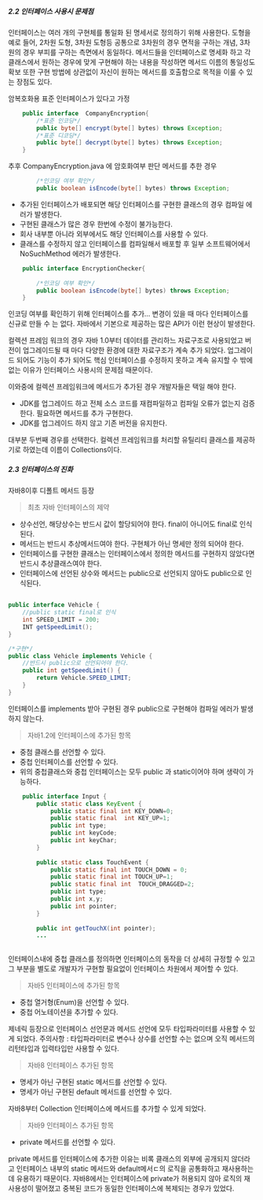 ##### 2.2 인터페이스 사용시 문제점

인터페이스는 여러 개의 구현체를 통일화 된 명세서로 정의하기 위해 사용한다.
도형을 예로 들어, 2차원 도형, 3차원 도형등 공통으로 3차원의 경우 면적을 구하는 개념, 3차원의 경우 부피를 구하는 측면에서 동일하다. 
메서드들을 인터페이스로 명세화 하고 각 클래스에서 원하는 경우에 맞게 구현해야 하는 내용을 작성하면 메서드 이름의 통일성도 확보
또한 구현 방법에 상관없이 자신이 원하는 메서드를 호출함으로 목적을 이룰 수 있는 장점도 있다.

암복호화용 표준 인터페이스가 있다고 가정

~~~java
    public interface  CompanyEncryption{
        /*표준 인코딩*/
        public byte[] encrypt(byte[] bytes) throws Exception;
        /*표준 디코딩*/
        public byte[] decrypt(byte[] bytes) throws Exception;
    }
~~~

추후 CompanyEncryption.java 에 암호화여부 판단 메서드를 추한 경우
~~~java
        /*인코딩 여부 확인*/
        public boolean isEncode(byte[] bytes) throws Exception;
~~~

* 추가된 인터페이스가 배포되면 해당 인터페이스를 구현한 클래스의 경우 컴파일 에러가 발생한다.
* 구현된 클래스가 많은 경우 한번에 수정이 불가능한다.
* 회사 내부뿐 아니라 외부에서도 해당 인터페이스를 사용할 수 있다.
* 클래스를 수정하지 않고 인터페이스를 컴파일해서 배포할 후 일부 소프트웨어에서 NoSuchMethod 에러가 발생한다.

~~~java
    public interface EncryptionChecker{
        
        /*인코딩 여부 확인*/
        public boolean isEncode(byte[] bytes) throws Exception;
    }
~~~

인코딩 여부를 확인하기 위해 인터페이스를 추가... 변경이 있을 때 마다 인터페이스를 신규로 만들 수 는 없다.
자바에서 기본으로 제공하는 많은 API가 이런 현상이 발생한다.

컬렉션 프레임 워크의 경우 자바 1.0부터 데이터를 관리하느 자료구조로 사용되었고 버전이 업그레이드될 때 마다 다양한 환경에 대한
자료구조가 계속 추가 되었다. 업그레이드 되어도 기능이 추가 되어도 핵심 인터페이스를 수정하지 못하고 계속 유지할 수 밖에 없는
이유가 인터페이스 사용시의 문제점 때문이다.

 이와중에 컬렉션 프레임워크에 메서드가 추가된 경우 개발자들은 택일 해야 한다.
 * JDK를 업그레이드 하고 전체 소스 코드를 재컴파일하고 컴파일 오류가 없는지 검증한다. 필요하면 메서드를 추가 구현한다. 
 * JDK를 업그레이드 하지 않고 기존 버전을 유지한다.
 
 대부분 두번째 경우를 선택한다.
 컬렉션 프레임워크를 처리할 유틸리티 클래스를 제공하기로 하였는데 이름이 Collections이다. 

##### 2.3 인터페이스의 진화

자바8이후 디폴트 메서드 등장

>최초 자바 인터페이스의 제약
* 상수선언, 해당상수는 반드시 값이 할당되어야 한다. final이 아니어도 final로 인식된다.
* 메서드는 반드시 추상메서드여야 한다. 구현체가 아닌 명세만 정의 되어야 한다.
* 인터페이스를 구현한 클래스는 인터페이스에서 정의한 메서드를 구현하지 않았다면 반드시 추상클래스여야 한다.
* 인터페이스에 선언된 상수와 메서드는 public으로 선언되지 않아도 public으로 인식된다.


~~~java

public interface Vehicle {
    //public static final로 인식
    int SPEED_LIMIT = 200;
    INT getSpeedLimit();
}

/*구현*/
public class Vehicle implements Vehicle {
    //반드시 public으로 선언되어야 한다.
    public int getSpeedLimit() {
        return Vehicle.SPEED_LIMIT;
    }
}
~~~

인터페이스를 implements 받아 구현된 경우 public으로 구현해야 컴파일 에러가 발생하지 않는다.

>자바1.2에 인터페이스에 추가된 항목
* 중첨 클래스를 선언할 수 있다. 
* 중첩 인터페이스를 선언할 수 있다.
* 위의 중첩클래스와 중첩 인터페이스는 모두 public 과 static이어야 하며 생략이 가능하다.

~~~java
    public interface Input {
        public static class KeyEvent {
            public static final int KEY_DOWN=0;
            public static final  int KEY_UP=1;
            public int type;
            public int keyCode;
            public int keyChar;
        }
        
        public static class TouchEvent {
            public static final int TOUCH_DOWN = 0;
            public static final int TOUCH_UP=1;
            public static final int  TOUCH_DRAGGED=2;
            public int type;
            public int x,y;
            public int pointer;
        }
        
        public int getTouchX(int pointer);
        ...
    
~~~

인터페이스내에 중첩 클래스를 정의하면 인터페이스의 동작을 더 상세히 규정할 수 있고 그 부분을 별도로 개발자가 구현할 필요없이 인터페이스
차원에서 제어할 수 있다.

>자바5 인터페이스에 추가된 항목
* 중첩 열거형(Enum)을 선언할 수 있다.
* 중첩 어노테이션을 추가할 수 있다.

제네릭 등장으로 인터페이스 선언문과 메서드 선언에 모두 타입파라미터를 사용할 수 있게 되었다.
주의사항 : 타입파라미터로 변수나 상수를 선언할 수는 없으며 오직 메서드의 리턴타입과 입력타입만 사용할 수 있다.

>자바8 인터페이스 추가된 항목
* 명세가 아닌 구현된 static 메서드를 선언할 수 있다.
* 명세가 아닌 구현된 default 메서드를 선언할 수 있다.

자바8부터 Collection 인터페이스에 메서드를 추가할 수 있게 되었다.

>자바9 인터페이스 추가된 항목
* private 메서드를 선언할 수 있다.

 private 메서드를 인터페이스에 추가한 이유는 비록 클래스의 외부에 공개되지 않더라고 인터페이스 내부의 static 
메서드와 default메서ㄷ의 로직을 공통화하고 재사용하는데 유용하기 때문이다. 자바8에서는 인터페이스에 private가 
허용되지 않아 로직의 재사용성이 떨어졌고 중복된 코드가 동일한 인터페이스에 복제되는 경우가 있었다.













